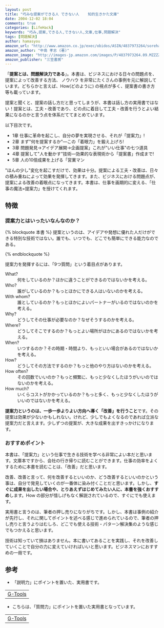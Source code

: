 ```yaml
---
layout: post
title: "巧みな提案ができる人 できない人    知的生きかた文庫"
date: 2004-12-02 18:04
comments: true
categories: [LifeHack]
keywords: "巧み,提案,できる人,できない人,文庫,仕事,問題解決"
tags: [問題解決]
author: hamasyou
amazon_url: "http://www.amazon.co.jp/exec/obidos/ASIN/4837973264/sorehabooks-22"
amazon_author: "中島 孝志 (著)"
amazon_image: "http://images-jp.amazon.com/images/P/4837973264.09.MZZZZZZZ.jpg"
amazon_publisher: "三笠書房"
---
```


「<strong>提案とは、問題解決力である</strong>」。本書は、ビジネスにおける日々の問題点を、提案によって改善する方法、 ノウハウ を非常にたくさんの事例を元に解説しています。どちらかと言えば、How(どのように) の視点が多く、提案書の書き方等も載っています。

提案と聞くと、提案の話し方だと思ってしまうが、本書は話し方の実用書ではない！提案とは、工夫・改善であり、どの点に着目して工夫・改善を行うとよい結果になるのかと言う点を体系だててまとめています。

以下目次です。

<ul><li>1章 仕事に革命を起こし、自分の夢を実現させる、それが「提案力」!</li>
<li>2章 まず"何を提案するか"―この「着眼力」を鍛え上げろ!</li>
<li>3章 問題発見→アイデア展開→企画提案」これが"いい仕事"の七つ道具</li>
<li>4章 提案して"人を動かす"技術―効果的な表現術から「提案書」作成まで!</li>
<li>5章 人の10倍成果を上げる「営業マン</li></ul>

&quot;ほんの少し&quot;変化を起こすだけで、効果は十分。提案による工夫・改善は、日々の積み重ねによって効果を発揮してきます。また、ビジネスにおける問題点が、提案による改善の着眼点になってきます。本書は、仕事を画期的に変える、「仕事の魔法=提案力」を授けてくれます。


<!-- more -->

<h2>特徴</h2>

<h3>提案力とはいったいなんなのか？</h3>

{% blockquote 本書 %}
提案というのは、アイデアや発想に優れた人だけができる特別な技術ではない。誰でも、いつでも、どこでも簡単にできる能力なのである。


{% endblockquote %}

提案力を発揮するには、「9つ質問」という着目点があります。

<dl>
<dt>What?</dt><dd>何をしているのか？ほかに違うことができるのではないかを考える。</dd>
<dt>Who?</dt><dd>誰がしているのか？もっとほかにできる人はいないのかを考える。</dd>
<dt>With whom?</dt><dd>誰としているのか？もっとほかによいパートナーがいるのではないのかを考える。</dd>
<dt>Why?</dt><dd>どうしてその仕事が必要なのか？なぜそうするのかを考える。</dd>
<dt>Where?</dt><dd>どうしてそこでするのか？もっとよい場所がほかにあるのではないかを考える。</dd>
<dt>When?</dt><dd>いつするのか？その時期・時間より、もっといい場合があるのではないかを考える。</dd>
<dt>How?</dt><dd>どうしてその方法でするのか？もっと他のやり方はないのかを考える。</dd>
<dt>How often?</dt><dd>その回数でいいのか？もっと頻繁に、もっと少なくしたほうがいいのではないのかを考える。</dd>
<dt>How much?</dt><dd>いくらコストがかかっているのか？もっと多く、もっと少なくしたほうがいいのではないかを考える。</dd>
</dl>

<strong>提案力というのは、一歩一歩よりよい方向へ導く「改善」を行うこと</strong>です。その提案は効果が少ないかもしれない。けれど、少しでもよくなるのであれば立派な提案力だと言えます。少しずつの提案が、大きな成果を出すきっかけになります。

<h3>おすすめポイント</h3>

本書は、「提案力」という仕事で生きる技術を学べる非常によい本だと思います。文庫本ですから、会社の行き帰りに読むことができます。仕事の効率をよくするために本書を読むことは、「改善」だと思います。

改善、改善と言って、何を改善するといいのか、どう改善するといいのかという事は、自分で発見していくのが一番体に染み付くことだと思います。しかし、<strong>すぐに成果を出したい場合や、とりあえずはじめてみたい人に、本書を強くおすすめ</strong>します。How の部分が惜しげもなく解説されているので、すぐにでも使えます。

実用書と言うのは、筆者の押し売りになりがちです。しかし、本書は事例の紹介が先行し、それに関してポイントを述べる感じで進められているので、筆者の押し売りと言うよりはむしろ、どこでも使える技術・パターン解決集のような感じでもつかえると思います。

技術は知っていて損はありません。本に書いてあることを実践し、それを改善していくことで自分の力に変えていければいいと思います。ビジネスマンにおすすめの一冊です。

<h2>参考</h2>

+ 「説明力」にポイントを置いた、実用書です。

<div class="rakuten"><table width="400" border="0" cellpadding="5"><tr><td colspan="2"><a href="http://www.amazon.co.jp/exec/obidos/ASIN/4837971946/sorehabooks-22/" rel="external nofollow">G-Tools</a></font><br /></td></tr></table></div>

+ こちらは、「質問力」にポイントを置いた実用書となっています。

<div class="rakuten"><table width="400" border="0" cellpadding="5"><tr><td colspan="2"><a href="http://www.amazon.co.jp/exec/obidos/ASIN/4837971601/sorehabooks-22/" rel="external nofollow">G-Tools</a></font><br /></td></tr></table></div>




